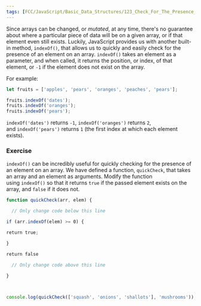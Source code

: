 ```yaml
---
tags: [FCC/JavaScript/Basic_Data_Structures/123_Check_For_The_Presence_of_an_Element_With_indexOf]
---
```

Since arrays can be changed, or _mutated_, at any time, there's no guarantee about where a particular piece of data will be on a given array, or if that element even still exists. Luckily, JavaScript provides us with another built-in method, `indexOf()`, that allows us to quickly and easily check for the presence of an element on an array. `indexOf()` takes an element as a parameter, and when called, it returns the position, or index, of that element, or `-1` if the element does not exist on the array.

For example:

```js
let fruits = ['apples', 'pears', 'oranges', 'peaches', 'pears'];

fruits.indexOf('dates');
fruits.indexOf('oranges');
fruits.indexOf('pears');
```

`indexOf('dates')` returns `-1`, `indexOf('oranges')` returns `2`, and `indexOf('pears')` returns `1` (the first index at which each element exists).

### Exercise
`indexOf()` can be incredibly useful for quickly checking for the presence of an element on an array. We have defined a function, `quickCheck`, that takes an array and an element as arguments. Modify the function using `indexOf()` so that it returns `true` if the passed element exists on the array, and `false` if it does not.
```js
function quickCheck(arr, elem) {

  // Only change code below this line

if (arr.indexOf(elem) >= 0) {

return true;

}

return false

  // Only change code above this line

}

  

console.log(quickCheck(['squash', 'onions', 'shallots'], 'mushrooms'));
```
